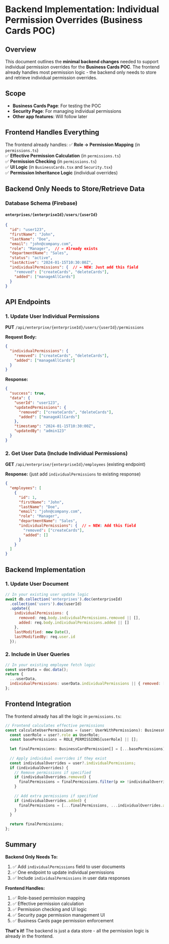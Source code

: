 # Backend Implementation: Individual Permission Overrides (Business Cards POC)

## Overview
This document outlines the **minimal backend changes** needed to support individual permission overrides for the **Business Cards POC**. The frontend already handles most permission logic - the backend only needs to store and retrieve individual permission overrides.

## Scope
- **Business Cards Page**: For testing the POC
- **Security Page**: For managing individual permissions
- **Other app features**: Will follow later

## Frontend Handles Everything
The frontend already handles:
✅ **Role → Permission Mapping** (in `permissions.ts`)  
✅ **Effective Permission Calculation** (in `permissions.ts`)  
✅ **Permission Checking** (in `permissions.ts`)  
✅ **UI Logic** (in `BusinessCards.tsx` and `Security.tsx`)  
✅ **Permission Inheritance Logic** (individual overrides)  

## Backend Only Needs to Store/Retrieve Data

### Database Schema (Firebase)

#### `enterprises/{enterpriseId}/users/{userId}`
```json
{
  "id": "user123",
  "firstName": "John",
  "lastName": "Doe",
  "email": "john@company.com",
  "role": "Manager",  // ← Already exists
  "departmentName": "Sales",
  "status": "active",
  "lastActive": "2024-01-15T10:30:00Z",
  "individualPermissions": {  // ← NEW: Just add this field
    "removed": ["createCards", "deleteCards"],
    "added": ["manageAllCards"]
  }
}
```

## API Endpoints

### 1. Update User Individual Permissions
**PUT** `/api/enterprise/{enterpriseId}/users/{userId}/permissions`

**Request Body:**
```json
{
  "individualPermissions": {
    "removed": ["createCards", "deleteCards"],
    "added": ["manageAllCards"]
  }
}
```

**Response:**
```json
{
  "success": true,
  "data": {
    "userId": "user123",
    "updatedPermissions": {
      "removed": ["createCards", "deleteCards"],
      "added": ["manageAllCards"]
    },
    "timestamp": "2024-01-15T10:30:00Z",
    "updatedBy": "admin123"
  }
}
```

### 2. Get User Data (Include Individual Permissions)
**GET** `/api/enterprise/{enterpriseId}/employees` (existing endpoint)

**Response:** (just add `individualPermissions` to existing response)
```json
{
  "employees": [
    {
      "id": 1,
      "firstName": "John",
      "lastName": "Doe",
      "email": "john@company.com",
      "role": "Manager",
      "departmentName": "Sales",
      "individualPermissions": {  // ← NEW: Add this field
        "removed": ["createCards"],
        "added": []
      }
    }
  ]
}
```

## Backend Implementation

### 1. Update User Document
```javascript
// In your existing user update logic
await db.collection('enterprises').doc(enterpriseId)
  .collection('users').doc(userId)
  .update({
    individualPermissions: {
      removed: req.body.individualPermissions.removed || [],
      added: req.body.individualPermissions.added || []
    },
    lastModified: new Date(),
    lastModifiedBy: req.user.id
  });
```

### 2. Include in User Queries
```javascript
// In your existing employee fetch logic
const userData = doc.data();
return {
  ...userData,
  individualPermissions: userData.individualPermissions || { removed: [], added: [] }
};
```

## Frontend Integration

The frontend already has all the logic in `permissions.ts`:

```typescript
// Frontend calculates effective permissions
const calculateUserPermissions = (user: UserWithPermissions): BusinessCardPermission[] => {
  const userRole = user?.role as UserRole;
  const basePermissions = ROLE_PERMISSIONS[userRole] || [];
  
  let finalPermissions: BusinessCardPermission[] = [...basePermissions];
  
  // Apply individual overrides if they exist
  const individualOverrides = user?.individualPermissions;
  if (individualOverrides) {
    // Remove permissions if specified
    if (individualOverrides.removed) {
      finalPermissions = finalPermissions.filter(p => !individualOverrides.removed!.includes(p));
    }
    
    // Add extra permissions if specified
    if (individualOverrides.added) {
      finalPermissions = [...finalPermissions, ...individualOverrides.added];
    }
  }
  
  return finalPermissions;
};
```

## Summary

**Backend Only Needs To:**
1. ✅ Add `individualPermissions` field to user documents
2. ✅ One endpoint to update individual permissions
3. ✅ Include `individualPermissions` in user data responses

**Frontend Handles:**
1. ✅ Role-based permission mapping
2. ✅ Effective permission calculation
3. ✅ Permission checking and UI logic
4. ✅ Security page permission management UI
5. ✅ Business Cards page permission enforcement

**That's it!** The backend is just a data store - all the permission logic is already in the frontend.
